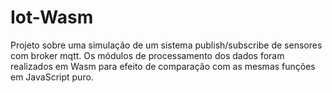 # Iot-Wasm

Projeto sobre uma simulação de um sistema publish/subscribe de sensores com broker mqtt. Os módulos de processamento dos dados foram realizados em Wasm para efeito de comparação com as mesmas funções em JavaScript puro.
 
 
